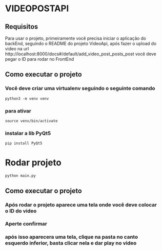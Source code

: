 # VIDEOPOSTAPI

## Requisitos
Para usar o projeto, primeiramente você precisa iniciar o aplicação do backEnd, seguindo o README do projeto VideoApi,
após fazer o upload do video na url http://localhost:8000/docs#/default/add_video_post_posts_post você deve pegar o ID para rodar no FrontEnd

## Como executar o projeto
### Você deve criar uma virtualenv seguindo o seguinte comando

`python3 -m venv venv`
### para ativar

`source venv/bin/activate`
### instalar a lib PyQt5

`pip install PyQt5`
# Rodar projeto

`python main.py`


## Como executar o projeto
### Após rodar o projeto aparece uma tela onde você deve colocar o ID do video
### Aperte confirmar
### após isso aparecera uma tela, clique na pasta no canto esquerdo inferior, basta clicar nela e dar play no video
